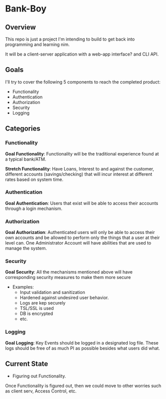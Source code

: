 # Bank-Boy
## Overview
This repo is just a project I'm intending to build to get back into programming and learning nim.

It will be a client-server application with a web-app interface? and CLI API.

## Goals
I'll try to cover the following 5 components to reach the completed product:
- Functionality
- Authentication
- Authorization
- Security
- Logging

## Categories
### Functionality
**Goal Functionality**:	Functionality will be the traditional experience found at a typical bank/ATM.

**Stretch Functionality**: Have Loans, Interest to and against the customer, different accounts (savings/checking) that will incur interest at different rates based on system time.


### Authentication
**Goal Authentication**: Users that exist will be able to access their accounts through a login mechanism.

### Authorization
**Goal Authorization**: Authenticated users will only be able to access their own accounts and be allowed to perform only the things that a user at their level can. One Administrator Account will have abilities that are used to manage the system.


### Security
**Goal Security**: All the mechanisms mentioned above will have corresponding security measures to make them more secure
- Examples:
	- Input validation and sanitization
	- Hardened against undesired user behavior.
	- Logs are kep securely
	- TSL/SSL is used
	- DB is encrypted
	- etc.


### Logging
**Goal Logging**: Key Events should be logged in a designated log file. These logs should be free of as much PI as possible besides what users did what.



## Current State
- Figuring out Functionality.

Once Functionality is figured out, then we could move to other worries such as client serv, Access Control, etc.
